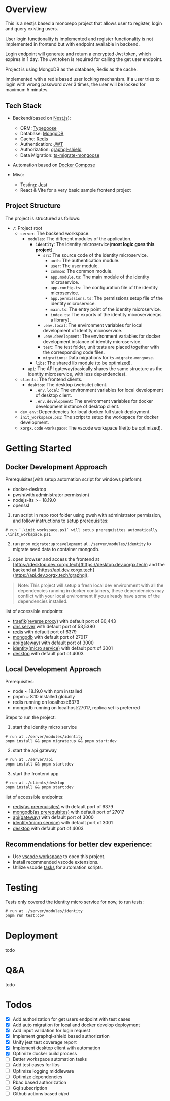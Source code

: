 # Overview

This is a nestjs based a monorepo project that allows user to register, login and query existing users.

User login functionality is implemented and register functionality is not implemented in frontend but with endpoint available in backend.

Login endpoint will generate and return a encrypted Jwt token, which expires in 1 day. The Jwt token is required for calling the get user endpoint.

Project is using MongoDB as the database, Redis as the cache.

Implemented with a redis based user locking mechanism. If a user tries to login with wrong password over 3 times, the user will be locked for maximum 5 minutes.

## Tech Stack

- Backend(based on [Nest.js](https://nestjs.com/)):

  - ORM: [Typegoose](https://mongoosejs.com/)
  - Database: [MongoDB](https://www.mongodb.com/)
  - Cache: [Redis](https://redis.io/)
  - Authentication: [JWT](https://jwt.io/)
  - Authorization: [graphql-shield](https://the-guild.dev/graphql/shield)
  <!-- - Message Queue(Todo): [rabbitmq](https://docs.nestjs.com/microservices/rabbitmq) -->
  <!-- - Logging(Todo): [elk](https://www.elastic.co/what-is/elk-stack) -->
  - Data Migration: [ts-migrate-mongoose](https://www.npmjs.com/package/ts-migrate-mongoose)

- Automation based on [Docker Compose](https://docs.docker.com/compose/)
  <!-- - [ ][Github Actions](https://docs.github.com/en/actions) -->
- Misc:

  - Testing: [Jest](https://jestjs.io/)
  - React & Vite for a very basic sample frontend project

## Project Structure

The project is structured as follows:

- `/`: Project root
  - `server`: The backend workspace.
    - `modules`: The different modules of the application.
      - **`identity`**: The identity microservice(**most logic goes this project**).
        - `src`: The source code of the identity microservice.
          - `auth`: The authentication module.
          - `user`: The user module.
          - `common`: The common module.
          - `app.module.ts`: The main module of the identity microservice.
          - `app.config.ts`: The configuration file of the identity microservice.
          - `app.permissions.ts`: The permissions setup file of the identity microservice.
          - `main.ts`: The entry point of the identity microservice.
          - `index.ts`: The exports of the identity microservice(as a library).
        - `.env.local`: The environment variables for local development of identity microservice.
        - `.env.development`: The environment variables for docker development instance of identity microservice.
        - `test`: The test folder, unit tests are placed together with the corresponding code files.
        - `migrations`: Data migrations for `ts-migrate-mongoose`.
      - `libs`: The shared lib module (to be optimized).
    - `api`: The API gateway(basically shares the same structure as the identity microservice, with less dependencies).
  - `clients`: The frontend clients.
    - `desktop`: The desktop (website) client.
      - `.env.local`: The environment variables for local development of desktop client.
      - `.env.development`: The environment variables for docker development instance of desktop client.
  - `dev_env`: Dependencies for local docker full stack deployment.
  - `init_workspace.ps1`: The script to setup the workspace for docker development.
  - `xorgx.code-workspace`: The vscode workspace file(to be optimized).

# Getting Started 

## Docker Development Approach

Prerequisites(with setup automation script for windows platform):

- docker-desktop
- pwsh(with administrator permission)
- nodejs-lts >= 18.19.0
- openssl

1. run script in repo root folder using pwsh with administrator permission, and follow instructions to setup prerequisites:

```pwsh
# run `.\init_workspace.ps1` will setup prerequisites automatically
.\init_workspace.ps1
```

2. run `pnpm migrate:up:development` at `./server/modules/identity` to migrate seed data to container mongodb.

3. open browser and access the frontend at [https://desktop.dev.xorgx.tech](https://desktop.dev.xorgx.tech) and the backend at [https://api.dev.xorgx.tech](https://api.dev.xorgx.tech/graphql).

> Note: This project will setup a fresh local dev environment with all the dependencies running in docker containers, these dependencies may conflict with your local environment if you already have some of the dependencies installed.

list of accessible endpoints:

- [traefik(reverse proxy)](https://traefik.dev.xorgx.tech) with default port of 80,443
- [dns server](https://dns-server.dev.xorgx.tech) with default port of 53,5380
- [redis](http://redis.dev.xorgx.tech:6379) with default port of 6379
- [mongodb](http://mongo.dev.xorgx.tech:27017) with default port of 27017
- [api(gateway)](https://api.dev.xorgx.tech/graphql) with default port of 3000
- [identity(micro service)](https://identity.dev.xorgx.tech/graphql) with default port of 3001
- [desktop](https://desktop.dev.xorgx.tech) with default port of 4003

## Local Development Approach

Prerequisites:

- node ~ 18.19.0 with npm installed
- pnpm ~ 8.10 installed globally
- redis running on localhost:6379
- mongodb running on localhost:27017, replica set is preferred

Steps to run the project:

1. start the identity micro service

```pwsh
# run at ./server/modules/identity
pnpm install && pnpm migrate:up && pnpm start:dev
```

2. start the api gateway

```pwsh
# run at ./server/api
pnpm install && pnpm start:dev
```

3. start the frontend app

```pwsh
# run at ./clients/desktop
pnpm install && pnpm start:dev
```

list of accessible endpoints:

- [redis(as prerequisites)](http://localhost:6379) with default port of 6379
- [mongodb(as prerequisites)](http://localhost:27017) with default port of 27017
- [api(gateway)](http://localhost:3000/graphql) with default port of 3000
- [identity(micro service)](http://localhost:3001/graphql) with default port of 3001
- [desktop](http://localhost:4003) with default port of 4003


## Recommendations for better dev experience:

- Use [vscode workspace](https://code.visualstudio.com/docs/editor/workspaces) to open this project.
- Install recommended vscode extensions.
- Utilize vscode [tasks](https://code.visualstudio.com/docs/editor/tasks) for automation scripts.


# Testing

Tests only covered the identity micro service for now, to run tests:

```pwsh
# run at ./server/modules/identity
pnpm run test:cov
```

# Deployment

todo
<!-- See `./.github/workflows/cd.yml` for deployment details. -->

# Q&A

todo

# Todos

- [x] Add authorization for get users endpoint with test cases
- [x] Add auto migration for local and docker develop deployment
- [x] Add input validation for login request
- [x] Implement graphql-shield based authorization
- [x] Unify jest test coverage report
- [x] Implement desktop client with automation
- [x] Optimize docker build process
- [ ] Better workspace automation tasks
- [ ] Add test cases for libs
- [ ] Optimize logging middleware
- [ ] Optimize dependencies
- [ ] Rbac based authorization
- [ ] Gql subscription
- [ ] Github actions based ci/cd
